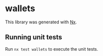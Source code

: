 # wallets

This library was generated with [Nx](https://nx.dev).

## Running unit tests

Run `nx test wallets` to execute the unit tests.
